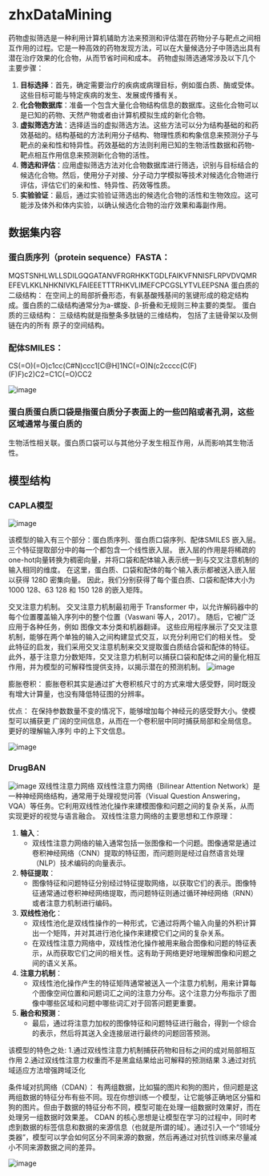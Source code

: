 # zhxDataMining
药物虚拟筛选是一种利用计算机辅助方法来预测和评估潜在药物分子与靶点之间相互作用的过程。它是一种高效的药物发现方法，可以在大量候选分子中筛选出具有潜在治疗效果的化合物，从而节省时间和成本。
药物虚拟筛选通常涉及以下几个主要步骤：
1. **目标选择**：首先，确定需要治疗的疾病或病理目标，例如蛋白质、酶或受体。这些目标可能与特定疾病的发生、发展或传播有关。
2. **化合物数据库**：准备一个包含大量化合物结构信息的数据库。这些化合物可以是已知的药物、天然产物或者由计算机模拟生成的新化合物。
3. **虚拟筛选方法**：选择适当的虚拟筛选方法。这些方法可以分为结构基础的和药效基础的。结构基础的方法利用分子结构、物理性质和构象信息来预测分子与靶点的亲和性和特异性。药效基础的方法则利用已知的生物活性数据和药物-靶点相互作用信息来预测新化合物的活性。
4. **筛选和评估**：应用虚拟筛选方法对化合物数据库进行筛选，识别与目标结合的候选化合物。然后，使用分子对接、分子动力学模拟等技术对候选化合物进行评估，评估它们的亲和性、特异性、药效等性质。
5. **实验验证**：最后，通过实验验证筛选出的候选化合物的活性和生物效应。这可能涉及体外和体内实验，以确认候选化合物的治疗效果和毒副作用。

## 数据集内容
### 蛋白质序列（protein sequence）FASTA：
MQSTSNHLWLLSDILGQGATANVFRGRHKKTGDLFAIKVFNNISFLRPVDVQMREFEVLKKLNHKNIVKLFAIEEETTTRHKVLIMEFCPCGSLYTVLEEPSNA
蛋白质的二级结构：
在空间上的局部折叠形态，有氨基酸残基间的氢键形成的稳定结构成。蛋白质的二级结构通常分为a-螺旋、β-折叠和无规则三种主要的类型。
蛋白质的三级结构：
三级结构就是指整条多肽链的三维结构，
包括了主链骨架以及侧链在内的所有
原子的空间结构。

### 配体SMILES：
CS(=O)(=O)c1cc(C#N)ccc1[C@H]1NC(=O)N(c2cccc(C(F)(F)F)c2)C2=C1C(=O)CC2

![image](https://github.com/Eadog/zhxDataMining/assets/148857552/a62b8c7b-5633-43b1-89c8-666b9367d3f9)

### 蛋白质蛋白质口袋是指蛋白质分子表面上的一些凹陷或者孔洞，这些区域通常与蛋白质的
生物活性相关联。蛋白质口袋可以与其他分子发生相互作用，从而影响其生物活性。

## 模型结构
### CAPLA模型

![image](https://github.com/Eadog/zhxDataMining/assets/148857552/434906a7-b21e-481c-99ca-dc7769321438)

该模型的输入有三个部分：蛋白质序列、蛋白质口袋序列、配体SMILES
嵌入层。 三个特征提取部分中的每一个都包含一个线性嵌入层。 嵌入层的作用是将稀疏的one-hot向量转换为稠密向量，并将口袋和配体输入表示统一到与交叉注意机制的输入相同的维度。 在这里，蛋白质、口袋和配体的每个输入表示都被送入嵌入层以获得 128D 密集向量。 因此，我们分别获得了每个蛋白质、口袋和配体大小为 1000 128、63 128 和 150 128 的嵌入矩阵。 

交叉注意力机制。 交叉注意力机制最初用于 Transformer 中，以允许解码器中的每个位置覆盖输入序列中的整个位置（Vaswani 等人，2017）。 随后，它被广​​泛应用于各种任务，例如 图像文本分类和机器翻译。 这些应用程序展示了交叉注意机制，能够在两个单独的输入之间构建显式交互，以充分利用它们的相关性。 受此特征的启发，我们采用交叉注意机制来交叉提取蛋白质结合袋和配体的特征。 此外，基于注意力分数矩阵，交叉注意力机制可以捕获口袋和配体之间的量化相互作用，并为模型的可解释性提供支持，以揭示潜在的预测机制。 
![image](https://github.com/Eadog/zhxDataMining/assets/148857552/1ad2f92c-ea3f-460b-9b64-773fa9652868)

膨胀卷积：
膨胀卷积其实是通过扩大卷积核尺寸的方式来增大感受野，同时既没有增大计算量，也没有降低特征图的分辨率。

优点：
在保持参数数量不变的情况下，能够增加每个神经元的感受野大小。使模型可以捕获更
广阔的空间信息，从而在一个卷积层中同时捕获局部和全局信息。更好的理解输入序列
中的上下文信息。

![image](https://github.com/Eadog/zhxDataMining/assets/148857552/31c21d93-6e51-41a5-b948-aa324631d364)

### DrugBAN

![image](https://github.com/Eadog/zhxDataMining/assets/148857552/30376af1-5449-42fa-afc4-d4308b544e2a)
双线性注意力网络
双线性注意力网络（Bilinear Attention Network）是一种神经网络结构，通常用于处理视觉问答（Visual Question Answering，VQA）等任务。它利用双线性池化操作来建模图像和问题之间的复杂关系，从而实现更好的视觉与语言融合。
双线性注意力网络的主要思想和工作原理：
1. **输入**：
   - 双线性注意力网络的输入通常包括一张图像和一个问题。图像通常是通过卷积神经网络（CNN）提取的特征图，而问题则是经过自然语言处理（NLP）技术编码的向量表示。
2. **特征提取**：
   - 图像特征和问题特征分别经过特征提取网络，以获取它们的表示。图像特征通常通过卷积神经网络提取，而问题特征则通过循环神经网络（RNN）或者注意力机制进行编码。
3. **双线性池化**：
   - 双线性池化是双线性操作的一种形式，它通过将两个输入向量的外积计算出一个矩阵，并对其进行池化操作来建模它们之间的复杂关系。
   - 在双线性注意力网络中，双线性池化操作被用来融合图像和问题的特征表示，从而获取它们之间的相关性。这有助于网络更好地理解图像和问题之间的语义关系。
4. **注意力机制**：
   - 双线性池化操作产生的特征矩阵通常被送入一个注意力机制，用来计算每个图像空间位置和问题词汇之间的注意力分布。这个注意力分布指示了图像中哪些区域和问题中哪些词汇对于回答问题更重要。
5. **融合和预测**：
   - 最后，通过将注意力加权的图像特征和问题特征进行融合，得到一个综合的表示，然后将其送入全连接层进行最终的问题回答预测。

该模型的特色之处:
1.通过双线性注意力机制捕获药物和目标之间的成对局部相互作用
2.通过双线性注意力权重而不是黑盒结果给出可解释的预测结果
3.通过对抗域适应方法增强跨域泛化

条件域对抗网络（CDAN）：
有两组数据，比如猫的图片和狗的图片，但问题是这两组数据的特征分布有些不同。现在你想训练一个模型，让它能够正确地区分猫和狗的图片。但由于数据的特征分布不同，模型可能在处理一组数据时效果好，而在处理另一组数据时效果差。
CDAN 的核心思想是让模型在学习的过程中，同时考虑到数据的标签信息和数据的来源信息（也就是所谓的域）。通过引入一个“领域分类器”，模型可以学会如何区分不同来源的数据，然后再通过对抗性训练来尽量减小不同来源数据之间的差异。

![image](https://github.com/Eadog/zhxDataMining/assets/148857552/f5e13897-4cd7-4072-9e3a-ca1c9eeea8c5)




